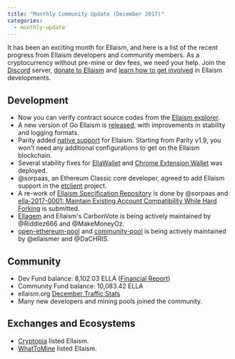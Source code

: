 ```yaml
---
title: "Monthly Community Update (December 2017)"
categories:
  - monthly-update
---
```


It has been an exciting month for Ellaism, and here is a list of the recent progress from Ellaism developers and community members. As a cryptocurrency without pre-mine or dev fees, we need your help. Join the [Discord](https://discord.gg/66Pn9jn) server, [donate to Ellaism](https://ellaism.org/donate) and [learn how to get involved](https://github.com/ellaism/meta) in Ellaism developments.

## Development

* Now you can verify contract source codes from the [Ellaism explorer](https://explorer.ellaism.org).
* A new version of Go Ellaism is [released](https://github.com/ellaism/go-ellaism/releases), with improvements in stability and logging formats.
* Parity added [native support](https://github.com/paritytech/parity/pull/7222) for Ellaism. Starting from Parity v1.9, you won't need any additional configurations to get on the Ellaism blockchain.
* Several stability fixes for [EllaWallet](https://ellaism.github.io/ellawallet) and [Chrome Extension Wallet](https://chrome.google.com/webstore/detail/myellawallet/bgfofdgebpphdhddggaggeafenegbjef) was deployed.
* @sorpaas, an Ethereum Classic core developer, agreed to add Ellaism support in the [etclient](https://source.that.world/source/etclient) project.
* A re-work of [Ellaism Specification Repository](https://github.com/ellaism/specs) is done by @sorpaas and [ella-2017-0001: Maintain Existing Account Compatibility While Hard Forking](https://github.com/ellaism/specs/blob/master/specs/2017-0001-account-version.md) is submitted.
* [Ellagem](https://github.com/ellaism-io/ellagem) and Ellaism's CarbonVote is being actively maintained by @Riddlez666 and @MakeMoneyOz.
* [open-ethereum-pool](https://github.com/ellaism/community-pool) and [community-pool](https://github.com/ellaism/community-pool) is being actively maintained by @ellaismer and @DaCHRIS.

## Community

* Dev Fund balance: 8,102.03 ELLA ([Financial Report](https://github.com/ellaism/meta/blob/master/finance/2017-12.md))
* Community Fund balance: 10,083.42 ELLA
* ellaism.org [December Traffic Stats](https://www.reddit.com/r/ellaism/comments/7n19u9/ellaismorg_december_traffic_stats/)
* Many new developers and mining pools joined the community.

## Exchanges and Ecosystems

* [Cryptopia](https://www.cryptopia.co.nz/Exchange?market=ELLA_BTC) listed Ellaism.
* [WhatToMine](http://whattomine.com/coins/221-ella-ethash) listed Ellaism.
